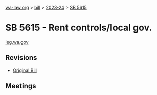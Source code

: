 [wa-law.org](/) > [bill](/bill/) > [2023-24](/bill/2023-24/) > [SB 5615](/bill/2023-24/sb/5615/)

# SB 5615 - Rent controls/local gov.
[leg.wa.gov](https://app.leg.wa.gov/billsummary?BillNumber=5615&Year=2023&Initiative=false)

## Revisions
* [Original Bill](1/)

## Meetings